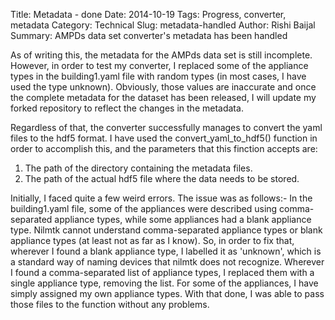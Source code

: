 Title: Metadata - done
Date: 2014-10-19
Tags: Progress, converter, metadata
Category: Technical
Slug: metadata-handled
Author: Rishi Baijal
Summary: AMPDs data set converter's metadata has been handled

As of writing this, the metadata for the AMPds data set is still incomplete. However, in order to test my converter, I replaced some of the appliance types in the building1.yaml file with random types (in most cases, I have used the type unknown). Obviously, those values are inaccurate and once the complete metadata for the dataset has been released, I will update my forked repository to reflect the changes in the metadata.

Regardless of that, the converter successfully manages to convert the yaml files to the hdf5 format. I have used the convert_yaml_to_hdf5() function in order to accomplish this, and the parameters that this finction accepts are:

1. The path of the directory containing the metadata files.
2. The path of the actual hdf5 file where the data needs to be stored.

Initially, I faced quite a few weird errors. The issue was as follows:- In the building1.yaml file, some of the appliances were described using comma-separated appliance types, while some appliances had a blank appliance type. Nilmtk cannot understand comma-separated appliance types or blank appliance types (at least not as far as I know). So, in order to fix that, wherever I found a blank appliance type, I labelled it as 'unknown', which is a standard way of naming devices that nilmtk does not recognize. Wherever I found a comma-separated list of appliance types, I replaced them with a single appliance type, removing the list. For some of the appliances, I have simply assigned my own appliance types. With that done, I was able to pass those files to the function without any problems.
